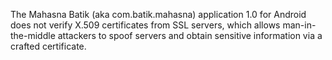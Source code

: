 The Mahasna Batik (aka com.batik.mahasna) application 1.0 for Android does not verify X.509 certificates from SSL servers, which allows man-in-the-middle attackers to spoof servers and obtain sensitive information via a crafted certificate.